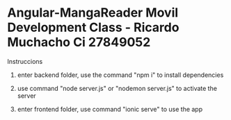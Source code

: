 # Angular-MangaReader Movil Development Class - Ricardo Muchacho Ci 27849052

Instruccions

1. enter backend folder, use the command "npm i" to install dependencies

2. use command "node server.js" or "nodemon server.js" to activate the server

3. enter frontend folder, use command "ionic serve" to use the app
